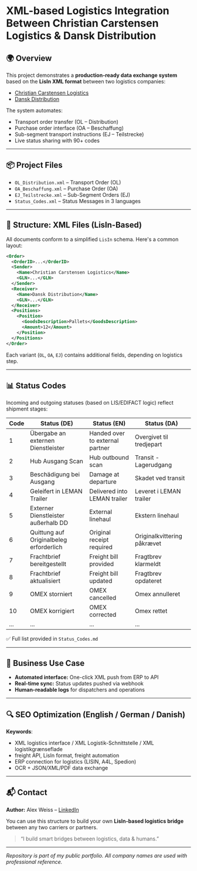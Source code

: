 # XML-based Logistics Integration Between Christian Carstensen Logistics & Dansk Distribution

## 🌍 Overview

This project demonstrates a **production-ready data exchange system** based on the **LisIn XML format** between two logistics companies:

* [Christian Carstensen Logistics](https://www.carstensen.eu)
* [Dansk Distribution](https://www.danskdistribution.dk)

The system automates:

* Transport order transfer (OL – Distribution)
* Purchase order interface (OA – Beschaffung)
* Sub-segment transport instructions (EJ – Teilstrecke)
* Live status sharing with 90+ codes

---

## 📦 Project Files

* `OL_Distribution.xml` – Transport Order (OL)
* `OA_Beschaffung.xml` – Purchase Order (OA)
* `EJ_Teilstrecke.xml` – Sub-Segment Orders (EJ)
* `Status_Codes.xml` – Status Messages in 3 languages

---

## 🧠 Structure: XML Files (LisIn-Based)

All documents conform to a simplified `LisIn` schema. Here's a common layout:

```xml
<Order>
  <OrderID>...</OrderID>
  <Sender>
    <Name>Christian Carstensen Logistics</Name>
    <GLN>...</GLN>
  </Sender>
  <Receiver>
    <Name>Dansk Distribution</Name>
    <GLN>...</GLN>
  </Receiver>
  <Positions>
    <Position>
      <GoodsDescription>Pallets</GoodsDescription>
      <Amount>12</Amount>
    </Position>
  </Positions>
</Order>
```

Each variant (`OL`, `OA`, `EJ`) contains additional fields, depending on logistics step.

---

## 📊 Status Codes

Incoming and outgoing statuses (based on LIS/EDIFACT logic) reflect shipment stages:

| Code | Status (DE)                             | Status (EN)                     | Status (DA)                 |
| ---- | --------------------------------------- | ------------------------------- | --------------------------- |
| 1    | Übergabe an externen Dienstleister      | Handed over to external partner | Overgivet til tredjepart    |
| 2    | Hub Ausgang Scan                        | Hub outbound scan               | Transit - Lagerudgang       |
| 3    | Beschädigung bei Ausgang                | Damage at departure             | Skadet ved transit          |
| 4    | Geleifert in LEMAN Trailer              | Delivered into LEMAN trailer    | Leveret i LEMAN trailer     |
| 5    | Externer Dienstleister außerhalb DD     | External linehaul               | Ekstern linehaul            |
| 6    | Quittung auf Originalbeleg erforderlich | Original receipt required       | Originalkvittering påkrævet |
| 7    | Frachtbrief bereitgestellt              | Freight bill provided           | Fragtbrev klarmeldt         |
| 8    | Frachtbrief aktualisiert                | Freight bill updated            | Fragtbrev opdateret         |
| 9    | OMEX storniert                          | OMEX cancelled                  | Omex annulleret             |
| 10   | OMEX korrigiert                         | OMEX corrected                  | Omex rettet                 |
| ...  | ...                                     | ...                             | ...                         |

✅ Full list provided in `Status_Codes.md`

---

## 🎯 Business Use Case

* **Automated interface:** One-click XML push from ERP to API
* **Real-time sync:** Status updates pushed via webhook
* **Human-readable logs** for dispatchers and operations

---

## 🔍 SEO Optimization (English / German / Danish)

**Keywords**:

* XML logistics interface / XML Logistik-Schnittstelle / XML logistikgrænseflade
* freight API, LisIn format, freight automation
* ERP connection for logistics (LISIN, A4L, Spedion)
* OCR + JSON/XML/PDF data exchange

---

## 📬 Contact

**Author:** Alex Weiss – [LinkedIn](https://www.linkedin.com/in/alex-weiss-a6483417b)

You can use this structure to build your own **LisIn-based logistics bridge** between any two carriers or partners.

> “I build smart bridges between logistics, data & humans.”

---

*Repository is part of my public portfolio. All company names are used with professional reference.*
